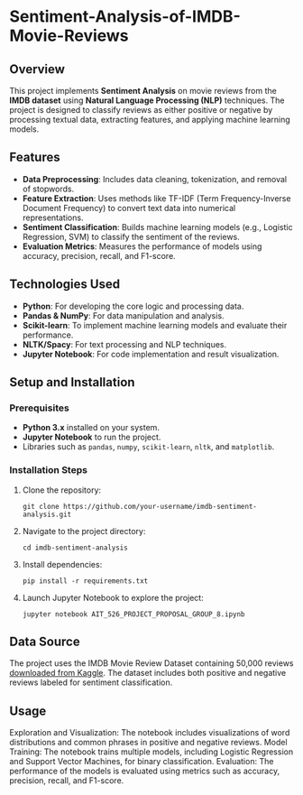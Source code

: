 # Sentiment-Analysis-of-IMDB-Movie-Reviews

## Overview
This project implements **Sentiment Analysis** on movie reviews from the **IMDB dataset** using **Natural Language Processing (NLP)** techniques. The project is designed to classify reviews as either positive or negative by processing textual data, extracting features, and applying machine learning models.

## Features
- **Data Preprocessing**: Includes data cleaning, tokenization, and removal of stopwords.
- **Feature Extraction**: Uses methods like TF-IDF (Term Frequency-Inverse Document Frequency) to convert text data into numerical representations.
- **Sentiment Classification**: Builds machine learning models (e.g., Logistic Regression, SVM) to classify the sentiment of the reviews.
- **Evaluation Metrics**: Measures the performance of models using accuracy, precision, recall, and F1-score.

## Technologies Used
- **Python**: For developing the core logic and processing data.
- **Pandas & NumPy**: For data manipulation and analysis.
- **Scikit-learn**: To implement machine learning models and evaluate their performance.
- **NLTK/Spacy**: For text processing and NLP techniques.
- **Jupyter Notebook**: For code implementation and result visualization.

## Setup and Installation

### Prerequisites
- **Python 3.x** installed on your system.
- **Jupyter Notebook** to run the project.
- Libraries such as `pandas`, `numpy`, `scikit-learn`, `nltk`, and `matplotlib`.

### Installation Steps
1. Clone the repository:
   ```
   git clone https://github.com/your-username/imdb-sentiment-analysis.git
   ```

2. Navigate to the project directory:
   ```
   cd imdb-sentiment-analysis
   ```

3. Install dependencies:
   ```
   pip install -r requirements.txt
   ```

4. Launch Jupyter Notebook to explore the project:
   ```
   jupyter notebook AIT_526_PROJECT_PROPOSAL_GROUP_8.ipynb
   ```

## Data Source
The project uses the IMDB Movie Review Dataset containing 50,000 reviews [downloaded from Kaggle](https://www.kaggle.com/datasets/lakshmi25npathi/imdb-dataset-of-50k-movie-reviews/data). The dataset includes both positive and negative reviews labeled for sentiment classification.

## Usage
Exploration and Visualization: The notebook includes visualizations of word distributions and common phrases in positive and negative reviews.
Model Training: The notebook trains multiple models, including Logistic Regression and Support Vector Machines, for binary classification.
Evaluation: The performance of the models is evaluated using metrics such as accuracy, precision, recall, and F1-score.
   
